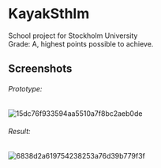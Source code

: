 # KayakSthlm
School project for Stockholm University  
Grade: A, highest points possible to achieve.

## Screenshots
###### Prototype:
![15dc76f933594aa5510a7f8bc2aeb0de](https://user-images.githubusercontent.com/59847442/128368925-33326bce-3afd-47b6-a806-b1c0da252851.png)

###### Result:
![6838d2a619754238253a76d39b779f3f](https://user-images.githubusercontent.com/59847442/128368933-a3994e26-f5a9-4012-ad27-84eb50241a21.png)
